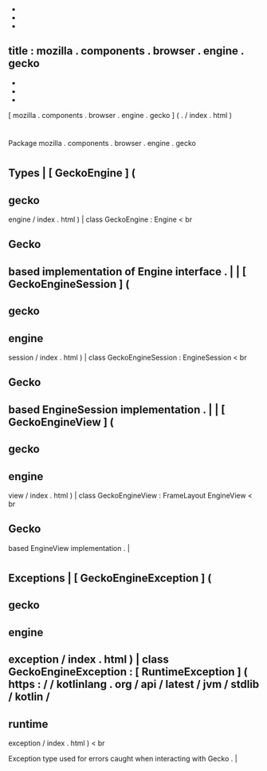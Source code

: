 -
-
-
title
:
mozilla
.
components
.
browser
.
engine
.
gecko
-
-
-
-
[
mozilla
.
components
.
browser
.
engine
.
gecko
]
(
.
/
index
.
html
)
#
#
Package
mozilla
.
components
.
browser
.
engine
.
gecko
#
#
#
Types
|
[
GeckoEngine
]
(
-
gecko
-
engine
/
index
.
html
)
|
class
GeckoEngine
:
Engine
<
br
>
Gecko
-
based
implementation
of
Engine
interface
.
|
|
[
GeckoEngineSession
]
(
-
gecko
-
engine
-
session
/
index
.
html
)
|
class
GeckoEngineSession
:
EngineSession
<
br
>
Gecko
-
based
EngineSession
implementation
.
|
|
[
GeckoEngineView
]
(
-
gecko
-
engine
-
view
/
index
.
html
)
|
class
GeckoEngineView
:
FrameLayout
EngineView
<
br
>
Gecko
-
based
EngineView
implementation
.
|
#
#
#
Exceptions
|
[
GeckoEngineException
]
(
-
gecko
-
engine
-
exception
/
index
.
html
)
|
class
GeckoEngineException
:
[
RuntimeException
]
(
https
:
/
/
kotlinlang
.
org
/
api
/
latest
/
jvm
/
stdlib
/
kotlin
/
-
runtime
-
exception
/
index
.
html
)
<
br
>
Exception
type
used
for
errors
caught
when
interacting
with
Gecko
.
|
